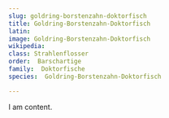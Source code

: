 ```yaml
---
slug: goldring-borstenzahn-doktorfisch
title: Goldring-Borstenzahn-Doktorfisch
latin:
image: Goldring-Borstenzahn-Doktorfisch
wikipedia: 
class: Strahlenflosser
order:  Barschartige
family:  Doktorfische
species:  Goldring-Borstenzahn-Doktorfisch

---
```


I am content.
